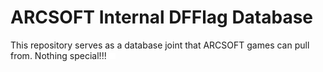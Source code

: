 # ARCSOFT Internal DFFlag Database
This repository serves as a database joint that ARCSOFT games can pull from. Nothing special!!! <img src="./img/arcsoft.svg" width="10"/>

